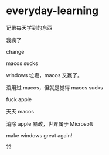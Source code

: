 # everyday-learning

记录每天学到的东西

我疯了

change

macos sucks

windows 垃圾，macos 又赢了。

没用过 macos，但就是觉得 macos sucks

fuck apple

天灭 macos

消除 apple 暴政，世界属于 Microsoft

make windows great again!

??
